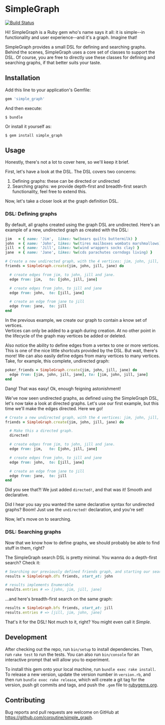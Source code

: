 # SimpleGraph

[![Build Status](https://travis-ci.org/coroutine/simple_graph.svg?branch=master)](https://travis-ci.org/coroutine/simple_graph)

Hi!  SimpleGraph is a Ruby gem who's name says it all: it is simple--in functionality
and user experience--and it's a graph.  Imagine that!

SimpleGraph provides a small DSL for defining and searching graphs.  Behind the scenes,
SimpleGraph uses a core set of classes to support the DSL.  Of course, you are free
to directly use these classes for defining and searching graphs, if that better
suits your taste.

## Installation

Add this line to your application's Gemfile:

```ruby
gem 'simple_graph'
```

And then execute:

    $ bundle

Or install it yourself as:

    $ gem install simple_graph

## Usage

Honestly, there's not a lot to cover here, so we'll keep it brief.

First, let's have a look at the DSL.  The DSL covers two concerns:

1. Defining graphs: these can be directed or undirected
2. Searching graphs: we provide depth-first and breadth-first search functionality, feel free to extend this.

Now, let's take a closer look at the graph definition DSL.

### DSL: Defining graphs

By default, all graphs created using the graph DSL are undirected.  Here's an
example of a new, undirected graph as created with the DSL:

```ruby
jim   = { name: 'Jim',  likes: %w(bears quilts buttermilk) }
john  = { name: 'John', likes: %w(tires mailboxes wombats marshmallows) }
jill  = { name: 'Jill', likes: %w(wind wrappers socks clay) }
jane  = { name: 'Jane', likes: %w(cds parachutes corndogs living) }

# Create a new undirected graph, with the 4 vertices: jim, john, jill, jane.
friends = SimpleGraph.create(jim, john, jill, jane) do

  # create edges from jim, to john, jill and jane.
  edge from: jim,   to: [john, jill, jane]

  # create edges from john, to jill and jane
  edge from: john,  to: [jill, jane]

  # create an edge from jane to jill
  edge from: jane,  to: jill
end
```

In the previous example, we create our graph to contain a know set of vertices.  
Vertices can only be added to a graph during creation.  At no other point in the
lifecycle of the graph may vertices be added or deleted.

Also notice the ability to define edges from a vertex to one or more vertices.
This is one of the nice little shortcuts provided by the DSL.  But wait, there's more!
We can also easily define edges from many vertices to many vertices.  Take, for
example, this complete, undirected graph:

```ruby
poker_friends = SimpleGraph.create(jim, john, jill, jane) do
  edge from: [jim, john, jill, jane], to: [jim, john, jill, jane]
end
```

Dang! That was easy!  Ok, enough feigning astonishment!

We've now seen undirected graphs, as defined using the SimpleGraph DSL, let's
now take a look at directed graphs.  Let's use our first example, but this time
we'll make the edges directed.  Here we go!

```ruby
# Create a new undirected graph, with the 4 vertices: jim, john, jill, jane.
friends = SimpleGraph.create(jim, john, jill, jane) do

  # Make this a directed graph.
  directed!

  # create edges from jim, to john, jill and jane.
  edge from: jim,   to: [john, jill, jane]

  # create edges from john, to jill and jane
  edge from: john,  to: [jill, jane]

  # create an edge from jane to jill
  edge from: jane,  to: jill
end
```

Did you see that?!  We just added `directed!`, and that was it!  Smooth and declarative.

Did I hear you say you wanted the same declarative syntax for undirected graphs? Boom!
Just use the `undirected!` declaration, and you're set!

Now, let's move on to searching.

### DSL: Searching graphs

Now that we know how to define graphs, we should probably be able to find stuff
in them, right?

The SimpleGraph search DSL is pretty minimal.  You wanna do a depth-first search?
Check it:

```ruby
# Searching our previously defined friends graph, and starting our search at the 'john' vertex:
results = SimpleGraph.dfs friends, start_at: john

# results implements Enumerable
results.entries # => [john, jim, jill, jane]
```

...and here's breadth-first search on the same graph:

```ruby
results = SimpleGraph.bfs friends, start_at: jill
results.entries # => [jill, jim, john, jane]
```

That's it for the DSL!  Not much to it, right?  You might even call it _Simple_.

## Development

After checking out the repo, run `bin/setup` to install dependencies. Then, run `rake test` to run the tests. You can also run `bin/console` for an interactive prompt that will allow you to experiment.

To install this gem onto your local machine, run `bundle exec rake install`. To release a new version, update the version number in `version.rb`, and then run `bundle exec rake release`, which will create a git tag for the version, push git commits and tags, and push the `.gem` file to [rubygems.org](https://rubygems.org).

## Contributing

Bug reports and pull requests are welcome on GitHub at https://github.com/coroutine/simple_graph.
